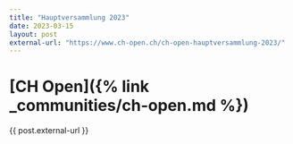 ```yaml
---
title: "Hauptversammlung 2023"
date: 2023-03-15
layout: post
external-url: "https://www.ch-open.ch/ch-open-hauptversammlung-2023/"
---
```


# [CH Open]({% link _communities/ch-open.md %})

{{ post.external-url }}
